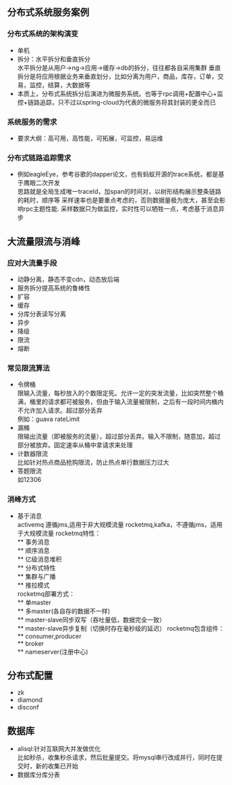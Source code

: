 ## 分布式系统服务案例
### 分布式系统的架构演变
* 单机
* 拆分：水平拆分和垂直拆分  
    水平拆分是从用户->ng->应用->缓存->db的拆分，往往都各自采用集群
    垂直拆分是将应用根据业务来垂直划分，比如分离为用户，商品，库存，订单，交易，监控，结算，大数据等
* 本质上，分布式系统拆分后演进为微服务系统。也等于rpc调用+配置中心+监控+链路追踪，只不过以spring-cloud为代表的微服务将其封装的更全而已
### 系统服务的需求
* 要求大纲：高可用，高性能，可拓展，可监控，易运维  
### 分布式链路追踪需求
* 例如eagleEye，参考谷歌的dapper论文，也有蚂蚁开源的trace系统，都是基于鹰眼二次开发  
    思路就是全局生成唯一traceId，加span的时间对，以树形结构展示整条链路的耗时，顺序等
    采样速率也是要重点考虑的，否则数据量极为庞大，甚至会影响rpc主题性能.
    采样数据只为做监控，实时性可以牺牲一点，考虑基于消息异步  
    
## 大流量限流与消峰
### 应对大流量手段
* 动静分离，静态不变cdn，动态放后端
* 服务拆分提高系统的鲁棒性
* 扩容
* 缓存
* 分库分表读写分离
* 异步
* 降级
* 限流
* 熔断
### 常见限流算法
* 令牌桶  
    限输入流量，每秒放入的个数限定死。允许一定的突发流量，比如突然整个桶满，桶里的请求都可被服务，但由于输入流量被限制，之后有一段时间内桶内不允许加入请求。超过部分丢弃  
    例如：guava rateLimit
* 漏桶  
    限输出流量（即被服务的流量），超过部分丢弃。输入不限制，随意加，超过部分被放弃。固定速率从桶中拿请求来处理
* 计数器限流  
    比如针对热点商品抢购限流，防止热点单行数据压力过大
* 答题限流  
    如12306
### 消峰方式
* 基于消息  
    activemq 遵循jms,适用于非大规模流量
    rocketmq,kafka，不遵循jms，适用于大规模流量
    rocketmq特性：  
    **  事务消息  
    **  顺序消息  
    **  亿级消息堆积  
    **  分布式特性  
    **  集群与广播  
    **  推拉模式  
    rocketmq部署方式：  
    **  单master  
    **  多master(各自存的数据不一样)  
    **  master-slave同步双写（吞吐量低，数据完全一致）  
    **  master-slave异步复制（切换时存在毫秒级的延迟） 
    rocketmq包含组件： 
    **  consumer,producer  
    **  broker  
    **  nameserver(注册中心)  
## 分布式配置
*  zk
*  diamond
*  disconf
## 数据库
*  alisql:针对互联网大并发做优化  
   比如秒杀，收集秒杀请求，然后批量提交。将mysql串行改成并行，同时在提交时，新的收集已开始  
*  数据库分库分表  
   